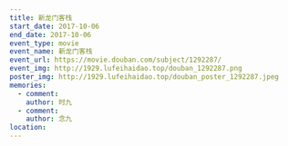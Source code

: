 ```yaml
---
title: 新龙门客栈
start_date: 2017-10-06
end_date: 2017-10-06
event_type: movie
event_name: 新龙门客栈
event_url: https://movie.douban.com/subject/1292287/
event_img: http://1929.lufeihaidao.top/douban_1292287.png
poster_img: http://1929.lufeihaidao.top/douban_poster_1292287.jpeg
memories:
  - comment: 
    author: 时九
  - comment: 
    author: 念九
location: 
---
```

